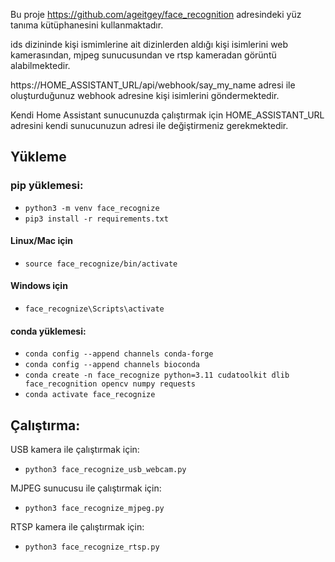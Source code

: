 Bu proje https://github.com/ageitgey/face_recognition adresindeki yüz tanıma kütüphanesini kullanmaktadır.

ids dizininde kişi ismimlerine ait dizinlerden aldığı kişi isimlerini web kamerasından, mjpeg sunucusundan ve rtsp kameradan görüntü alabilmektedir.

https://HOME_ASSISTANT_URL/api/webhook/say_my_name adresi ile oluşturduğunuz webhook adresine kişi isimlerini göndermektedir.

Kendi Home Assistant sunucunuzda çalıştırmak için HOME_ASSISTANT_URL adresini kendi sunucunuzun adresi ile değiştirmeniz gerekmektedir.

## Yükleme


### pip yüklemesi:

* `python3 -m venv face_recognize`
* `pip3 install -r requirements.txt`

#### Linux/Mac için
* `source face_recognize/bin/activate`

#### Windows için
* `face_recognize\Scripts\activate`

#### conda yüklemesi:
* `conda config --append channels conda-forge`
* `conda config --append channels bioconda`
* `conda create -n face_recognize python=3.11 cudatoolkit dlib face_recognition opencv numpy requests`
* `conda activate face_recognize`

## Çalıştırma:

USB kamera ile çalıştırmak için:
* `python3 face_recognize_usb_webcam.py`

MJPEG sunucusu ile çalıştırmak için:
* `python3 face_recognize_mjpeg.py`

RTSP kamera ile çalıştırmak için:
* `python3 face_recognize_rtsp.py`